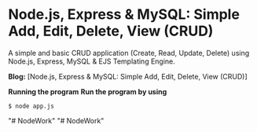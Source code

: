 Node.js, Express & MySQL: Simple Add, Edit, Delete, View (CRUD)
========

A simple and basic CRUD application (Create, Read, Update, Delete) using Node.js, Express, MySQL & EJS Templating Engine.

**Blog:** [Node.js, Express & MySQL: Simple Add, Edit, Delete, View (CRUD)] 

**Running the program**
**Run the program by using**

```
$ node app.js
```
"# NodeWork" 
"# NodeWork" 
